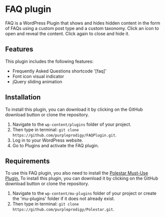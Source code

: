 # FAQ plugin

FAQ is a WordPress Plugin that shows and hides hidden content in the form of FAQs using a custom post type and a custom taxonomy. Click an icon to open and reveal the content. Click again to close and hide it.


## Features

This plugin includes the following features:

- Frequently Asked Questions shortcode '[faq]'
- Font icon visual indicator
- jQuery sliding animation

## Installation

To install this plugin, you can download it by clicking on the GitHub download button or clone the repository.

1. Navigate to the `wp-content/plugins` folder of your project.
2. Then type in terminal: `git clone https://github.com/purpleprodigy/FAQPlugin.git`.
3. Log in to your WordPress website.
4. Go to Plugins and activate the FAQ plugin.

## Requirements

To use this FAQ plugin, you also need to install the [Polestar Must-Use Plugin.](https://github.com/purpleprodigy/Polestar.git) To install this plugin, you can download it by clicking on the GitHub download button or clone the repository.

1. Navigate to the `wp-content/mu-plugins` folder of your project or create the 'mu-plugins' folder if it does not already exist.
2. Then type in terminal: `git clone https://github.com/purpleprodigy/Polestar.git`.
